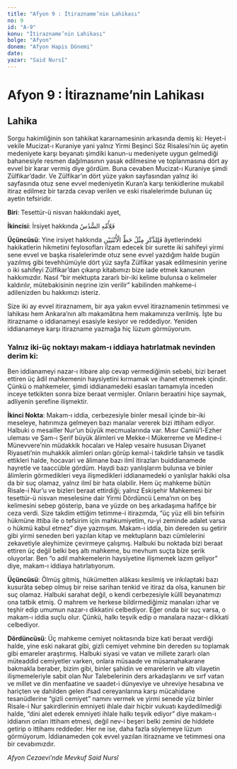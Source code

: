 ```yaml
---
title: "Afyon 9 : İtirazname’nin Lahikası"
no: 9
id: "A-9"
konu: "İtirazname’nin Lahikası"
bolge: "Afyon"
donem: "Afyon Hapis Dönemi"
date: 
yazar: "Said Nursî"
---
```


# Afyon 9 : İtirazname’nin Lahikası

## Lahika

Sorgu hakimliğinin son tahkikat kararnamesinin arkasında demiş ki: Heyet-i vekile Mucizat-ı Kuraniye yani yalnız Yirmi Beşinci Söz Risalesi’nin üç ayetin medeniyete karşı beyanatı şimdiki kanun-u medeniyete uygun gelmediği bahanesiyle resmen dağılmasının yasak edilmesine ve toplanmasına dört ay evvel bir karar vermiş diye gördüm. Buna cevaben Mucizat-ı Kuraniye şimdi Zülfikar’dadır. Ve Zülfikar’ın dört yüze yakın sayfasından yalnız iki sayfasında otuz sene evvel medeniyetin Kuran’a karşı tenkidlerine mukabil itiraz edilmez bir tarzda cevap verilen ve eski risalelerimde bulunan üç ayetin tefsiridir.

**Biri**: Tesettür-ü nisvan hakkındaki ayet,

**İkincisi**: İrsiyet hakkında <span class="arabic" dir="rtl" title="Meal: “(Eğer kardeşleri varsa) anasının hissesi altıda birdir.” [Nisâ Sûresi, 4:11]">فَلِأُمِّهِ السُّدُسُ</span>

**Üçüncüsü**: Yine irsiyet hakkında <span class="arabic" dir="rtl" title="Meal: “Erkeğe, iki kızın hissesi kadar (pay) vardır.” Nisâ Sûresi, 4:176">فَلِلذَّكَرِ مِثْلُ حَظِّ الْأُنْثَيَيْنِ</span> âyetlerindeki hakikatlerin hikmetini feylosofları ilzam edecek bir surette iki sahifeyi yirmi sene evvel ve başka risalelerimde otuz sene evvel yazdığım halde bugün yazılmış gibi tevehhümüyle dört yüz sayfa Zülfikar yasak edilmesinin yerine o iki sahifeyi Zülfikar’dan çıkarıp kitabımızı bize iade etmek kanunen hakkımızdır. Nasıl “bir mektupta zararlı bir-iki kelime bulunsa o kelimeler kaldırılır, mütebakisinin neşrine izin verilir” kabilinden mahkeme-i adilenizden bu hakkımızı isteriz.

Size iki ay evvel itiraznamem, bir aya yakın evvel itiraznamenin tetimmesi ve lahikası hem Ankara’nın altı makamâtına hem makamınıza verilmiş. İşte bu itirazname o iddianameyi esasiyle kesiyor ve reddediyor. Yeniden iddianameye karşı itirazname yazmağa hiç lüzum görmüyorum.

### Yalnız iki-üç noktayı makam-ı iddiaya hatırlatmak nevinden derim ki:

Ben iddianameyi nazar-ı itibare alıp cevap vermediğimin sebebi, bizi beraet ettiren üç âdil mahkemenin haysiyetini kırmamak ve ihanet etmemek içindir. Çünkü o mahkemeler, şimdi iddianamedeki esasları tamamıyla inceden inceye tetkikten sonra bize beraat vermişler. Onların beraatini hiçe saymak, adliyenin şerefine ilişmektir.

**İkinci Nokta**: Makam-ı iddia, cerbezesiyle binler mesail içinde bir-iki meseleye, hatırımıza gelmeyen bazı manalar vererek bizi ittiham ediyor. Halbuki o mesailler Nur’un büyük mecmualarında var. Mısır Camiü’l-Ezher uleması ve Şam-ı Şerif büyük âlimleri ve Mekke-i Mükerreme ve Medine-i Münevvere’nin müdakkik hocaları ve Halep vesaire hususan Diyanet Riyaseti’nin muhakkik alimleri onları görüp kemal-i takdirle tahsin ve tasdik ettikleri halde, hocavari ve âlimane bazı ilmî itirazları buiddianamede hayretle ve taaccüble gördüm. Haydi bazı yanlışlarım bulunsa ve binler âlimlerin görmedikleri veya ilişmedikleri iddianamedeki o yanlışlar hakiki olsa da bir suç olamaz, yalnız ilmî bir hata olabilir. Hem üç mahkeme bütün Risale-i Nur’u ve bizleri beraat ettirdiği; yalnız Eskişehir Mahkemesi bir tesettür-ü nisvan meselesine dair Yirmi Dördüncü Lema’nın on beş kelimesini sebep gösterip, bana ve yüzde on beş arkadaşıma hafifçe bir ceza verdi. Size takdim ettiğim tetimme-i itirazımda, “üç yüz elli bin tefsirin hükmüne ittiba ile o tefsirim için mahkumiyetim, ru-yi zeminde adalet varsa o hükmü kabul etmez” diye yazmışım. Makam-ı iddia, bin dereden su getirir gibi yirmi seneden beri yazılan kitap ve mektupların bazı cümlelerini zekavetiyle aleyhimize çevirmeye çalışmış. Halbuki bu noktada bizi beraat ettiren üç değil belki beş altı mahkeme, bu mevhum suçta bize şerik oluyorlar. Ben “o adil mahkemelerin haysiyetine ilişmemek lazım geliyor” diye, makam-ı iddiaya hatırlatıyorum.

**Üçüncüsü**: Ölmüş gitmiş, hükümetten alâkası kesilmiş ve inkılaptaki bazı kusurâta sebep olmuş bir reise sarihan tenkid ve itiraz da olsa, kanunen bir suç olamaz. Halbuki sarahat değil, o kendi cerbezesiyle küllî beyanatımızı ona tatbik etmiş. O mahrem ve herkese bildirmediğimiz manaları izhar ve teşhir edip umumun nazar-ı dikkatini celbediyor. Eğer onda bir suç varsa, o makam-ı iddia suçlu olur. Çünkü, halkı teşvik edip o manalara nazar-ı dikkati celbediyor.

**Dördüncüsü**: Üç mahkeme cemiyet noktasında bize kati beraat verdiği halde, yine eski nakarat gibi, gizli cemiyet vehmine bin dereden su toplamak gibi emareler araştırmış. Halbuki siyasi ve vatan ve millete zararlı olan müteaddid cemiyetler varken, onlara müsaade ve müsamahakarane bakmakla beraber, bizim gibi, binler şahidin ve emarelerin ve altı vilayetin ilişmemeleriyle sabit olan Nur Talebelerinin ders arkadaşlarını ve sırf vatan ve millet ve din menfaatine ve saadet-i dünyeviye ve uhreviye hesabına ve hariçten ve dahilden gelen ifsad cereyanlarına karşı mücahidane tesanüdlerine “gizli cemiyet” namını vermek ve yirmi senede yüz binler Risale-i Nur şakirdlerinin emniyeti ihlale dair hiçbir vukuatı kaydedilmediği halde, “dini alet ederek emniyeti ihlale halkı teşvik ediyor” diye makam-ı iddianın onları ittiham etmesi, değil nev-i beşeri belki zemini de hiddete getirip o ittihamı reddeder. Her ne ise, daha fazla söylemeye lüzum görmüyorum. İddianameden çok evvel yazılan itirazname ve tetimmesi ona bir cevabımızdır.

*Afyon Cezaevi’nde Mevkuf*
*Said Nursî*
